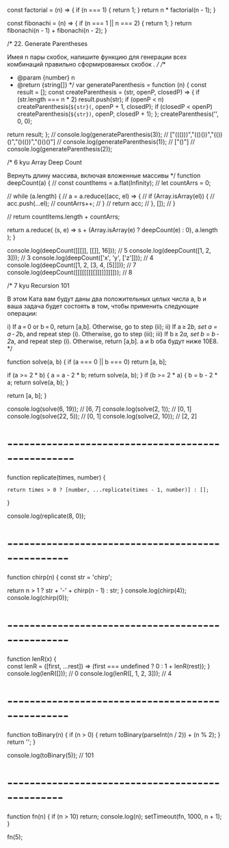 <!-- ? ===== Factorial =====-->
const factorial = (n) => {
	if (n === 1) {
		return 1;
	}
	return n * factorial(n - 1);
}
<!-- ?====================== -->

<!-- ? ===== Fibonachi =====-->
const fibonachi = (n) => {
	if (n === 1 || n === 2) {
		return 1;
	}
	return fibonachi(n - 1) + fibonachi(n - 2);
}
<!-- ?====================== -->
/*
22. Generate Parentheses

Имея n пары скобок, напишите функцию для генерации всех комбинаций правильно 
сформированных скобок .
*/
/**
 * @param {number} n
 * @return {string[]}
 */
var generateParenthesis = function (n) {
  const result = [];
  const createParenthesis = (str, openP, closedP) => {
    if (str.length === n * 2) result.push(str);
    if (openP < n) createParenthesis(`${str}(`, openP + 1, closedP);
    if (closedP < openP) createParenthesis(`${str})`, openP, closedP + 1);
  };
  createParenthesis('', 0, 0);

  return result;
};
// console.log(generateParenthesis(3)); // ["((()))","(()())","(())()","()(())","()()()"]
// console.log(generateParenthesis(1)); // ["()"]
// console.log(generateParenthesis(2));
<!-- ?====================== -->
/*
6 kyu Array Deep Count

Вернуть длину массива, включая вложенные массивы
*/
function deepCount(a) {
  //   const countItems = a.flat(Infinity);
  //   let countArrs = 0;

  //   while (a.length) {
  //     a = a.reduce((acc, el) => {
  //       if (Array.isArray(el)) {
  //         acc.push(...el);
  //         countArrs++;
  //       }
  //       return acc;
  //     }, []);
  //   }

  // 	return countItems.length + countArrs;

  return a.reduce(
    (s, e) => s + (Array.isArray(e) ? deepCount(e) : 0),
    a.length
  );
}

console.log(deepCount([[[]], [[]], 16])); // 5
console.log(deepCount([1, 2, 3])); // 3
console.log(deepCount(['x', 'y', ['z']])); // 4
console.log(deepCount([1, 2, [3, 4, [5]]])); // 7
console.log(deepCount([[[[[[[[[]]]]]]]]])); // 8
<!-- ?====================== -->


/*
7 kyu
Recursion 101

В этом Ката вам будут даны два положительных целых числа a, b и ваша задача будет состоять 
в том, чтобы применить следующие операции:

i) If a = 0 or b = 0, return [a,b]. Otherwise, go to step (ii);
ii) If a ≥ 2*b, set a = a - 2*b, and repeat step (i). Otherwise, go to step (iii);
iii) If b ≥ 2*a, set b = b - 2*a, and repeat step (i). Otherwise, return [a,b].
a и b оба будут ниже 10E8.
*/

function solve(a, b) {
  if (a === 0 || b === 0) return [a, b];

  if (a >= 2 * b) {
    a = a - 2 * b;
    return solve(a, b);
  }
  if (b >= 2 * a) {
    b = b - 2 * a;
    return solve(a, b);
  }

  return [a, b];
}

console.log(solve(6, 19)); // [6, 7]
console.log(solve(2, 1)); // [0, 1]
console.log(solve(22, 5)); // [0, 1]
console.log(solve(2, 10)); // [2, 2]
# --------------------------------------------------

function replicate(times, number) {
	
	return times > 0 ? [number, ...replicate(times - 1, number)] : [];
}

console.log(replicate(8, 0));

# -------------------------------------------------
function chirp(n) {
  const str = 'chirp';

  return n > 1 ? str + '-' + chirp(n - 1) : str;
}
console.log(chirp(4));
console.log(chirp(0));
# -------------------------------------------------
function lenR(x) {  
const lenR = ([first, ...rest]) => (first === undefined ? 0 : 1 + lenR(rest));
}
console.log(lenR([])); // 0
console.log(lenR([, 1, 2, 3])); // 4
# -------------------------------------------------
function toBinary(n) {
  if (n > 0) {
    return toBinary(parseInt(n / 2)) + (n % 2);
  }
  return '';
}

console.log(toBinary(5)); // 101
# ------------------------------------------------
function fn(n) {
  if (n > 10) return;
  console.log(n);
  setTimeout(fn, 1000, n + 1);
}

fn(5);
